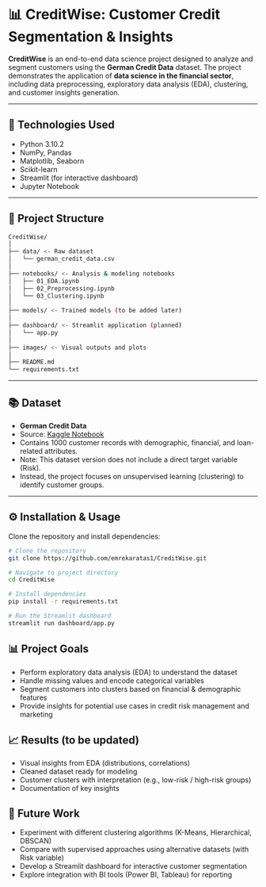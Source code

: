 # 📊 CreditWise: Customer Credit Segmentation & Insights

**CreditWise** is an end-to-end data science project designed to analyze and segment customers using the **German Credit Data** dataset.
The project demonstrates the application of **data science in the financial sector**, including data preprocessing, exploratory data analysis (EDA), clustering, and customer insights generation.

---

## 🚀 Technologies Used
- Python 3.10.2
- NumPy, Pandas
- Matplotlib, Seaborn
- Scikit-learn
- Streamlit (for interactive dashboard)
- Jupyter Notebook

---

## 📂 Project Structure
```bash
CreditWise/
│
├── data/ <- Raw dataset
│   └── german_credit_data.csv
│
├── notebooks/ <- Analysis & modeling notebooks
│   ├── 01_EDA.ipynb
│   ├── 02_Preprocessing.ipynb
│   └── 03_Clustering.ipynb
│
├── models/ <- Trained models (to be added later)
│
├── dashboard/ <- Streamlit application (planned)
│   └── app.py
│
├── images/ <- Visual outputs and plots
│
├── README.md
└── requirements.txt
```
---

## 📚 Dataset
- **German Credit Data**  
- Source: [Kaggle Notebook](https://www.kaggle.com/code/heidarmirhajisadati/credit-risk-prediction-using-german-credit-data)  
- Contains 1000 customer records with demographic, financial, and loan-related attributes.
- Note: This dataset version does not include a direct target variable (Risk).
- Instead, the project focuses on unsupervised learning (clustering) to identify customer groups.

---

## ⚙️ Installation & Usage
Clone the repository and install dependencies:

```bash
# Clone the repository
git clone https://github.com/emrekaratas1/CreditWise.git

# Navigate to project directory
cd CreditWise

# Install dependencies
pip install -r requirements.txt

# Run the Streamlit dashboard
streamlit run dashboard/app.py
```

## 📊 Project Goals
- Perform exploratory data analysis (EDA) to understand the dataset
- Handle missing values and encode categorical variables
- Segment customers into clusters based on financial & demographic features
- Provide insights for potential use cases in credit risk management and marketing

## 📈 Results (to be updated)
- Visual insights from EDA (distributions, correlations)
- Cleaned dataset ready for modeling
- Customer clusters with interpretation (e.g., low-risk / high-risk groups)
- Documentation of key insights

## 🔮 Future Work
- Experiment with different clustering algorithms (K-Means, Hierarchical, DBSCAN)
- Compare with supervised approaches using alternative datasets (with Risk variable)
- Develop a Streamlit dashboard for interactive customer segmentation
- Explore integration with BI tools (Power BI, Tableau) for reporting